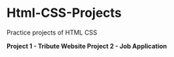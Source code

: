 # Html-CSS-Projects
Practice projects of HTML CSS



**Project 1 - Tribute Website
Project 2 - Job Application**

